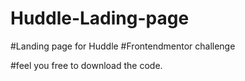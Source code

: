 # Huddle-Lading-page
#Landing page for Huddle
#Frontendmentor challenge

#feel you free to download the code.
